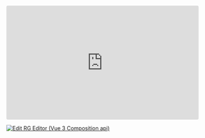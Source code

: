 <ClientOnly>
  <div class="tile">
    <iframe src="https://codesandbox.io/embed/sl8vvw?view=preview&module=%2Fsrc%2FApp.vue&hidenavigation=1"
     style="width:100%; height: 300px; border:0; border-radius: 4px; overflow:hidden;"
     title="RG Editor (Vue 3 Composition api)"
     allow="accelerometer; ambient-light-sensor; camera; encrypted-media; geolocation; gyroscope; hid; microphone; midi; payment; usb; vr; xr-spatial-tracking"
     sandbox="allow-forms allow-modals allow-popups allow-presentation allow-same-origin allow-scripts"
   ></iframe>
  </div>
</ClientOnly>

[![Edit RG Editor (Vue 3 Composition api)](https://codesandbox.io/static/img/play-codesandbox.svg)](https://codesandbox.io/p/sandbox/rg-editor-vue-3-composition-api-sl8vvw)
